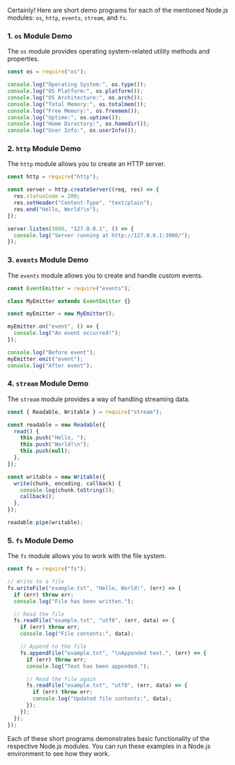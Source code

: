 Certainly! Here are short demo programs for each of the mentioned Node.js modules: `os`, `http`, `events`, `stream`, and `fs`.

### 1. `os` Module Demo

The `os` module provides operating system-related utility methods and properties.

```javascript
const os = require("os");

console.log("Operating System:", os.type());
console.log("OS Platform:", os.platform());
console.log("OS Architecture:", os.arch());
console.log("Total Memory:", os.totalmem());
console.log("Free Memory:", os.freemem());
console.log("Uptime:", os.uptime());
console.log("Home Directory:", os.homedir());
console.log("User Info:", os.userInfo());
```

### 2. `http` Module Demo

The `http` module allows you to create an HTTP server.

```javascript
const http = require("http");

const server = http.createServer((req, res) => {
  res.statusCode = 200;
  res.setHeader("Content-Type", "text/plain");
  res.end("Hello, World!\n");
});

server.listen(3000, "127.0.0.1", () => {
  console.log("Server running at http://127.0.0.1:3000/");
});
```

### 3. `events` Module Demo

The `events` module allows you to create and handle custom events.

```javascript
const EventEmitter = require("events");

class MyEmitter extends EventEmitter {}

const myEmitter = new MyEmitter();

myEmitter.on("event", () => {
  console.log("An event occurred!");
});

console.log("Before event");
myEmitter.emit("event");
console.log("After event");
```

### 4. `stream` Module Demo

The `stream` module provides a way of handling streaming data.

```javascript
const { Readable, Writable } = require("stream");

const readable = new Readable({
  read() {
    this.push("Hello, ");
    this.push("World!\n");
    this.push(null);
  },
});

const writable = new Writable({
  write(chunk, encoding, callback) {
    console.log(chunk.toString());
    callback();
  },
});

readable.pipe(writable);
```

### 5. `fs` Module Demo

The `fs` module allows you to work with the file system.

```javascript
const fs = require("fs");

// Write to a file
fs.writeFile("example.txt", "Hello, World!", (err) => {
  if (err) throw err;
  console.log("File has been written.");

  // Read the file
  fs.readFile("example.txt", "utf8", (err, data) => {
    if (err) throw err;
    console.log("File contents:", data);

    // Append to the file
    fs.appendFile("example.txt", "\nAppended text.", (err) => {
      if (err) throw err;
      console.log("Text has been appended.");

      // Read the file again
      fs.readFile("example.txt", "utf8", (err, data) => {
        if (err) throw err;
        console.log("Updated file contents:", data);
      });
    });
  });
});
```

Each of these short programs demonstrates basic functionality of the respective Node.js modules. You can run these examples in a Node.js environment to see how they work.
